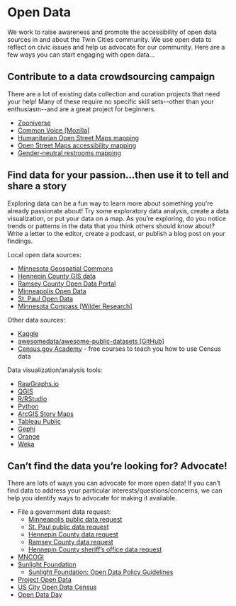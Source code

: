 # Open Data

We work to raise awareness and promote the accessibility of open data sources in and about the Twin Cities community.  We use open data to reflect on civic issues and help us advocate for our community.  Here are a few ways you can start engaging with open data...

## Contribute to a data crowdsourcing campaign

There are a lot of existing data collection and curation projects that need your help!  Many of these require no specific skill sets--other than your enthusiasm--and are a great project for beginners.

- [Zooniverse](https://www.zooniverse.org/)
- [Common Voice [Mozilla]](https://voice.mozilla.org/en)
- [Humanitarian Open Street Maps mapping](https://www.hotosm.org/)
- [Open Street Maps accessibility mapping](https://blog.openstreetmap.org/2013/12/03/disability-mapping-openstreetmap/)
- [Gender-neutral restrooms mapping](https://www.refugerestrooms.org/)

## Find data for your passion...then use it to tell and share a story

Exploring data can be a fun way to learn more about something you’re already passionate about!  Try some exploratory data analysis, create a data visualization, or put your data on a map.  As you’re exploring, do you notice trends or patterns in the data that you think others should know about?  Write a letter to the editor, create a podcast, or publish a blog post on your findings.

Local open data sources:
- [Minnesota Geospatial Commons](https://gisdata.mn.gov/)
- [Hennepin County GIS data](https://www.hennepin.us/your-government/open-government/gis-open-data)
- [Ramsey County Open Data Portal](https://www.ramseycounty.us/your-government/open-government/open-data-portal)
- [Minneapolis Open Data](http://www.minneapolismn.gov/opendata/)
- [St. Paul Open Data](https://information.stpaul.gov/)
- [Minnesota Compass [Wilder Research]](https://www.mncompass.org/)

Other data sources:
- [Kaggle](https://www.kaggle.com/datasets)
- [awesomedata/awesome-public-datasets [GitHub]](https://github.com/awesomedata/awesome-public-datasets)
- [Census.gov Academy](https://www.census.gov/academy) - free courses to teach you how to use Census data

Data visualization/analysis tools:
- [RawGraphs.io](https://rawgraphs.io/)
- [QGIS](https://www.qgistutorials.com/en/)
- [R/RStudio](https://linkalis.github.io/r-data-viz-basics-tutorials/)
- [Python](https://www.anaconda.com/distribution/)
- [ArcGIS Story Maps](https://learn.arcgis.com/en/projects/get-started-with-story-maps/)
- [Tableau Public](http://dh101.humanities.ucla.edu/?page_id=163)
- [Gephi](https://gephi.org/)
- [Orange](https://orange.biolab.si/)
- [Weka](https://www.youtube.com/user/WekaMOOC)

## Can’t find the data you’re looking for? Advocate!

There are lots of ways you can advocate for more open data!  If you can’t find data to address your particular interests/questions/concerns, we can help you identify ways to advocate for making it available.

- File a government data request:
  - [Minneapolis public data request](http://www.minneapolismn.gov/datapractices/learn/publicdata)
  - [St. Paul public data request](https://www.stpaul.gov/departments/city-clerk/data-practices-requests)
  - [Hennepin County data request](https://hennepincountymn.govqa.us/WEBAPP/_rs/(S(0f2wedp135ozjolcikgbogrw))/supporthome.aspx)
  - [Ramsey County data request](https://www.ramseycounty.us/your-government/open-government/data-practices-requests/data-practices-request-form)
  - [Hennepin County sheriff’s office data request](https://www.hennepinsheriff.org/permits-services/data-requests/data-requests)
- [MNCOGI](http://www.mncogi.org/)
- [Sunlight Foundation](https://sunlightfoundation.com/)
  - [Sunlight Foundation: Open Data Policy Guidelines](https://sunlightfoundation.com/opendataguidelines/)
- [Project Open Data](https://project-open-data.cio.gov/)
- [US City Open Data Census](http://us-cities.survey.okfn.org/)
- [Open Data Day](http://opendataday.org/)
